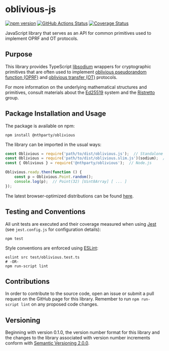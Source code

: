 # oblivious-js
[![npm version](https://badge.fury.io/js/%40nthparty%2Foblivious.svg)](https://www.npmjs.com/package/@nthparty/oblivious)
[![GitHub Actions Status](https://github.com/nthparty/oblivious-js/workflows/Test%20Coveralls/badge.svg)](https://github.com/nthparty/oblivious-js/actions)
[![Coverage Status](https://coveralls.io/repos/github/nthparty/oblivious-js/badge.svg?branch=main)](https://coveralls.io/github/nthparty/oblivious-js?branch=main)

JavaScript library that serves as an API for common primitives used to implement OPRF and OT protocols.

Purpose
-------

This library provides TypeScript
[libsodium](https://github.com/jedisct1/libsodium) wrappers for
cryptographic primitives that are often used to implement [oblivious
pseudorandom function
(OPRF)](https://en.wikipedia.org/wiki/Pseudorandom_function_family) and
[oblivious transfer
(OT)](https://en.wikipedia.org/wiki/Oblivious_transfer) protocols.

For more information on the underlying mathematical structures and
primitives, consult materials about the
[Ed25519](https://ed25519.cr.yp.to/) system and the
[Ristretto](https://ristretto.group/) group.

Package Installation and Usage
------------------------------

The package is available on npm:

```shell
npm install @nthparty/oblivious
```

The library can be imported in the usual ways:

```JavaScript
const Oblivious = require('path/to/dist/oblivious.js');  // Standalone
const Oblivious = require('path/to/dist/oblivious.slim.js')(sodium);  // Slim
const { Oblivious } = require('@nthparty/oblivious');  // Node.js

Oblivious.ready.then(function () {
    const p = Oblivious.Point.random();
    console.log(p);  // Point(32) [Uint8Array] [ ... ]
});
```

The latest browser-optimized distributions can be found [here](https://unpkg.com/browse/@nthparty/oblivious/dist/).

Testing and Conventions
-----------------------

All unit tests are executed and their coverage measured when using
[Jest](https://jestjs.io/) (see `jest.config.js` for configuration
details):
<!--
    mocha

Concise unit tests are implemented with the help of
[fountains](https://pypi.org/project/fountains/) and new reference bit
lists for these tests can be generated in the following way:-->

    npm test

Style conventions are enforced using [ESLint](https://eslint.org/):

```shell
eslint src test/oblivious.test.ts
# -OR-
npm run-script lint
```

Contributions
-------------

In order to contribute to the source code, open an issue or submit a
pull request on the GitHub page for this library.  Remember to run 
`npm run-script lint` on any proposed code changes.

Versioning
----------

Beginning with version 0.1.0, the version number format for this library
and the changes to the library associated with version number increments
conform with [Semantic Versioning 2.0.0](https://semver.org/#semantic-versioning-200).
